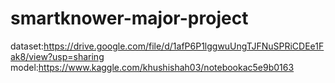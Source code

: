 # smartknower-major-project
dataset:https://drive.google.com/file/d/1afP6P1lggwuUngTJFNuSPRiCDEe1Fak8/view?usp=sharing
model:https://www.kaggle.com/khushishah03/notebookac5e9b0163
